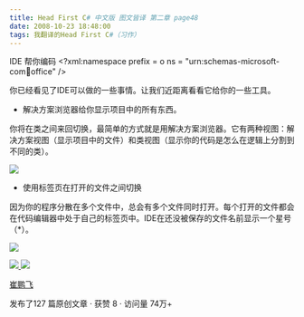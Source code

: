 ```yaml
---
title: Head First C# 中文版 图文皆译 第二章 page48
date: 2008-10-23 18:48:00
tags: 我翻译的Head First C#（习作）
---
```

IDE  帮你编码  <?xml:namespace prefix = o ns = "urn:schemas-microsoft-
com:office:office" />

你已经看见了IDE可以做的一些事情。让我们近距离看看它给你的一些工具。

*  解决方案浏览器给你显示项目中的所有东西。 

你将在类之间来回切换，最简单的方式就是用解决方案浏览器。它有两种视图：解决方案视图（显示项目中的文件）和类视图（显示你的代码是怎么在逻辑上分割到不同的类）。

![](https://p-blog.csdn.net/images/p_blog_csdn_net/cuipengfei1/EntryImages/20081023/%E6%88%AA%E5%9B%BE00633603845225000000.jpg)

*  使用标签页在打开的文件之间切换 

因为你的程序分散在多个文件中，总会有多个文件同时打开。每个打开的文件都会在代码编辑器中处于自己的标签页中。IDE在还没被保存的文件名前显示一个星号（*）。

![](https://p-blog.csdn.net/images/p_blog_csdn_net/cuipengfei1/EntryImages/20081023/%E6%88%AA%E5%9B%BE01633603845225781250.jpg)



[ ![](https://profile.csdnimg.cn/5/2/5/3_cuipengfei1)
![](https://g.csdnimg.cn/static/user-reg-year/1x/11.png)
](https://blog.csdn.net/cuipengfei1)

[ 崔鹏飞 ](https://blog.csdn.net/cuipengfei1)

发布了127 篇原创文章  ·  获赞 8  ·  访问量 74万+

